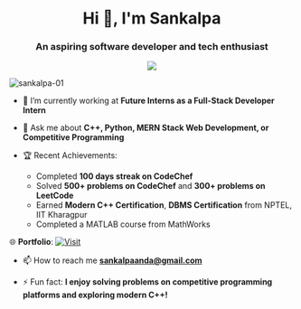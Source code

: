 <h1 align="center">Hi 👋, I'm Sankalpa</h1>
<h3 align="center">An aspiring software developer and tech enthusiast</h3>

<p align="center">
  <img src="https://readme-typing-svg.herokuapp.com?color=F77B00&size=24&center=true&vCenter=true&width=500&lines=Aspiring+Software+Developer;Tech+Enthusiast;Competitive+Programmer" />
</p>

<p align="left">
  <img src="https://komarev.com/ghpvc/?username=sankalpa-01&label=Profile%20views&color=0e75b6&style=flat" alt="sankalpa-01" />
</p>

- 🔭 I’m currently working at **Future Interns as a Full-Stack Developer Intern**

- 💬 Ask me about **C++, Python, MERN Stack Web Development, or Competitive Programming**

- 🏆 Recent Achievements:
  - Completed **100 days streak on CodeChef**
  - Solved **500+ problems on CodeChef** and **300+ problems on LeetCode**
  - Earned **Modern C++ Certification**, **DBMS Certification** from NPTEL, IIT Kharagpur
  - Completed a MATLAB course from MathWorks

🌐 **Portfolio**: [![Visit](https://img.shields.io/badge/Portfolio-Visit-blue)](https://portfolio-website-rose-six-68.vercel.app)

- 📫 How to reach me **sankalpaanda@gmail.com**

- ⚡ Fun fact: **I enjoy solving problems on competitive programming platforms and exploring modern C++!**
